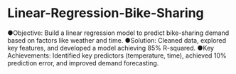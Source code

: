 # Linear-Regression-Bike-Sharing
●Objective: Build a linear regression model to predict bike-sharing demand based on factors like weather and time.
●Solution: Cleaned data, explored key features, and developed a model achieving 85% R-squared.
●Key Achievements: Identified key predictors (temperature, time), achieved 10% prediction error, and improved demand forecasting.
